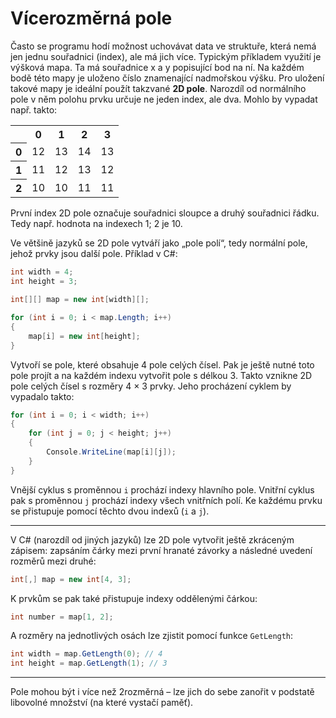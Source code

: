 # Vícerozměrná pole

Často se programu hodí možnost uchovávat data ve struktuře, která nemá jen jednu souřadnici (index), ale má jich více. Typickým příkladem využití je výšková mapa. Ta má souřadnice x a y popisující bod na ní. Na každém bodě této mapy je uloženo číslo znamenající nadmořskou výšku. Pro uložení takové mapy je ideální použít takzvané **2D pole**. Narozdíl od normálního pole v něm polohu prvku určuje ne jeden index, ale dva. Mohlo by vypadat např. takto:

<table>
<tr><th></th><th>0</th><th>1</th><th>2</th><th>3</th></tr>
<tr><th>0</th><td>12</td><td>13</td><td>14</td><td>13</td></tr>
<tr><th>1</th><td>11</td><td>12</td><td>13</td><td>12</td></tr>
<tr><th>2</th><td>10</td><td>10</td><td>11</td><td>11</td></tr>
</table>

První index 2D pole označuje souřadnici sloupce a druhý souřadnici řádku. Tedy např. hodnota na indexech 1; 2 je 10.

Ve většině jazyků se 2D pole vytváří jako „pole polí“, tedy normální pole, jehož prvky jsou další pole. Příklad v C#:

```csharp
int width = 4;
int height = 3;

int[][] map = new int[width][];

for (int i = 0; i < map.Length; i++)
{
    map[i] = new int[height];
}
```

Vytvoří se pole, které obsahuje 4 pole celých čísel. Pak je ještě nutné toto pole projít a na každém indexu vytvořit pole s délkou 3. Takto vznikne 2D pole celých čísel s rozměry 4 × 3 prvky. Jeho procházení cyklem by vypadalo takto:

```csharp
for (int i = 0; i < width; i++)
{
    for (int j = 0; j < height; j++)
    {
        Console.WriteLine(map[i][j]);
    }
}
```

Vnější cyklus s proměnnou `i` prochází indexy hlavního pole. Vnitřní cyklus pak s proměnnou `j` prochází indexy všech vnitřních polí. Ke každému prvku se přistupuje pomocí těchto dvou indexů (`i` a `j`).

---

V C# (narozdíl od jiných jazyků) lze 2D pole vytvořit ještě zkráceným zápisem: zapsáním čárky mezi první hranaté závorky a následné uvedení rozměrů mezi druhé:

```csharp
int[,] map = new int[4, 3];
```

K prvkům se pak také přistupuje indexy oddělenými čárkou:

```csharp
int number = map[1, 2];
```

A rozměry na jednotlivých osách lze zjistit pomocí funkce `GetLength`:

```csharp
int width = map.GetLength(0); // 4
int height = map.GetLength(1); // 3
```

---

Pole mohou být i více než 2rozměrná – lze jich do sebe zanořit v podstatě libovolné množství (na které vystačí paměť).
